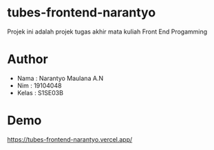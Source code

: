 # tubes-frontend-narantyo
Projek ini adalah projek tugas akhir mata kuliah Front End Progamming

# Author
  - Nama  : Narantyo Maulana A.N
  - Nim   : 19104048
  - Kelas : S1SE03B
# Demo 
https://tubes-frontend-narantyo.vercel.app/ 
